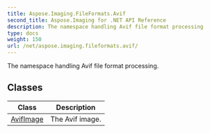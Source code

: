 ```yaml
---
title: Aspose.Imaging.FileFormats.Avif
second_title: Aspose.Imaging for .NET API Reference
description: The namespace handling Avif file format processing
type: docs
weight: 150
url: /net/aspose.imaging.fileformats.avif/
---
```

The namespace handling Avif file format processing.

## Classes

| Class | Description |
| --- | --- |
| [AvifImage](./avifimage/) | The Avif image. |


